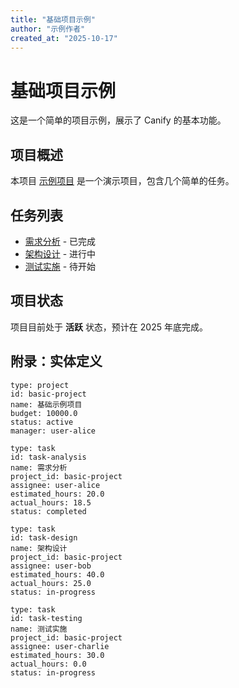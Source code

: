 ```yaml
---
title: "基础项目示例"
author: "示例作者"
created_at: "2025-10-17"
---
```


# 基础项目示例

这是一个简单的项目示例，展示了 Canify 的基本功能。

## 项目概述

本项目 [示例项目](entity://basic-project) 是一个演示项目，包含几个简单的任务。

## 任务列表

- [需求分析](entity://task-analysis) - 已完成
- [架构设计](entity://task-design) - 进行中
- [测试实施](entity://task-testing) - 待开始

## 项目状态

项目目前处于 **活跃** 状态，预计在 2025 年底完成。

## 附录：实体定义

```entity
type: project
id: basic-project
name: 基础示例项目
budget: 10000.0
status: active
manager: user-alice
```

```entity
type: task
id: task-analysis
name: 需求分析
project_id: basic-project
assignee: user-alice
estimated_hours: 20.0
actual_hours: 18.5
status: completed
```

```entity
type: task
id: task-design
name: 架构设计
project_id: basic-project
assignee: user-bob
estimated_hours: 40.0
actual_hours: 25.0
status: in-progress
```

```entity
type: task
id: task-testing
name: 测试实施
project_id: basic-project
assignee: user-charlie
estimated_hours: 30.0
actual_hours: 0.0
status: in-progress
```
